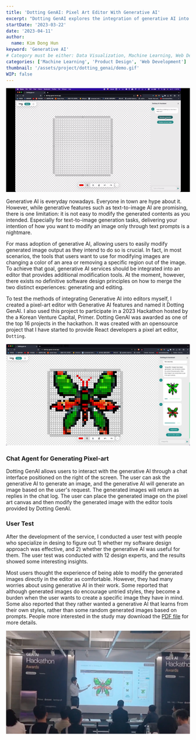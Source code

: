 ```yaml
---
title: 'Dotting GenAI: Pixel Art Editor With Generative AI'
excerpt: "Dotting GenAI explores the integration of generative AI into pixel art editing, offering tools for direct modification of AI-generated images. The project was tested with design experts and recognized as a top 16 project at Primer's 2023 Hackathon."
startDate: '2023-03-22'
date: '2023-04-11'
author:
  name: Kim Dong Hun
keyword: 'Generative AI'
# Category must be either: Data Visualization, Machine Learning, Web Development, Product Design, Computer Graphics, Other
categories: ['Machine Learning', 'Product Design', 'Web Development']
thumbnail: '/assets/project/dotting_genai/demo.gif'
WIP: false
---
```


<!-- [Hackathon Presentation Video →](https://www.youtube.com/watch?v=nKYJNuTxfTs) -->

![Demo](/assets/project/dotting_genai/demo.gif)

Generative AI is everyday nowadays. Everyone in town are hype about it. However, while generative features such as text-to-image AI are promising, there is one limitation: it is not easy to modify the generated contents as you intended. Especially for text-to-image generation tasks, delivering your intention of how you want to modify an image only through text prompts is a nightmare.

For mass adoption of generative AI, allowing users to easily modify generated image output as they intend to do so is crucial. In fact, in most scenarios, the tools that users want to use for modifying images are changing a color of an area or removing a specific region out of the image. To achieve that goal, generative AI services should be integrated into an editor that provides additional modification tools. At the moment, however, there exists no definitive software design principles on how to merge the two distinct experiences: generating and editing.

To test the methods of integrating Generative AI into editors myself, I created a pixel-art editor with Generative AI features and named it Dotting GenAI. I also used this project to participate in a 2023 Hackathon hosted by the a Korean Venture Capital, Primer. Dotting GenAI was awarded as one of the top 16 projects in the hackathon. It was created with an opensource project that I have started to provide React developers a pixel art editor, `Dotting`.

![Editor screen](/assets/project/dotting_genai/home.png)

### Chat Agent for Generating Pixel-art

Dotting GenAI allows users to interact with the generative AI through a chat interface positioned on the right of the screen. The user can ask the generative AI to generate an image, and the generative AI will generate an image based on the user's request. The generated images will return as replies in the chat log. The user can place the generated image on the pixel art canvas and then modify the generated image with the editor tools provided by Dotting GenAI.

### User Test

After the development of the service, I conducted a user test with people who specialize in desing to figure out 1) whether my software design approach was effective, and 2) whether the generative AI was useful for them. The user test was conducted with 12 design experts, and the results showed some interesting insights.

Most users thought the experience of being able to modify the generated images directly in the editor as comfortable. However, they had many worries about using generative AI in their work. Some reported that although generated images do encourage untried styles, they become a burden when the user wants to create a specific image they have in mind. Some also reported that they rather wanted a generative AI that learns from their own styles, rather than some random generated images based on prompts. People more interested in the study may download the [PDF file](/assets/project/dotting_genai/dissertation.pdf) for more details.

![Presentation at Primer Hackathon](/assets/project/dotting_genai/presentation.png)
